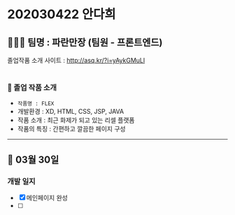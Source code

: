 # 202030422 안다희
## 👨‍👧‍👦 팀명 : 파란만장 (팀원 - 프론트엔드)
졸업작품 소개 사이트 : <http://asq.kr/?i=yAykGMuLl>
<br><br>
### 📌 졸업 작품 소개
* `작품명 : FLEX`
* 개발환경 : XD, HTML, CSS, JSP, JAVA 
* 작품 소개 : 최근 화제가 되고 있는 리셀 플랫폼
* 작품의 특징 : 간편하고 깔끔한 페이지 구성
---

## 📆 03월 30일
### 개발 일지
* [X] 메인페이지 완성
* [ ] 
